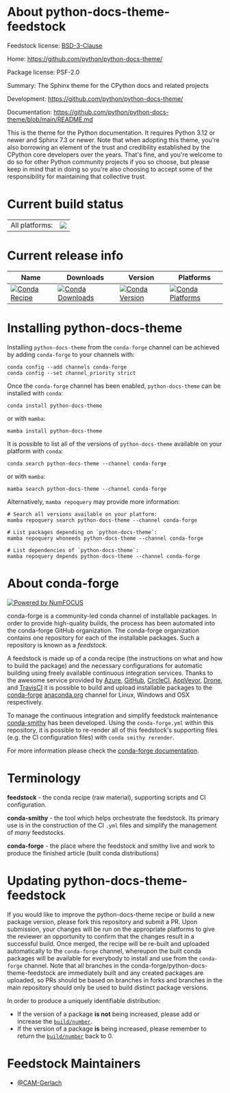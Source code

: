 About python-docs-theme-feedstock
=================================

Feedstock license: [BSD-3-Clause](https://github.com/conda-forge/python-docs-theme-feedstock/blob/main/LICENSE.txt)

Home: https://github.com/python/python-docs-theme/

Package license: PSF-2.0

Summary: The Sphinx theme for the CPython docs and related projects

Development: https://github.com/python/python-docs-theme/

Documentation: https://github.com/python/python-docs-theme/blob/main/README.md

This is the theme for the Python documentation.
It requires Python 3.12 or newer and Sphinx 7.3 or newer.
Note that when adopting this theme, you're also borrowing an element of the
trust and credibility established by the CPython core developers over the years.
That's fine, and you're welcome to do so for other Python community
projects if you so choose, but please keep in mind that in doing so you're also
choosing to accept some of the responsibility for maintaining that collective trust.


Current build status
====================


<table><tr><td>All platforms:</td>
    <td>
      <a href="https://dev.azure.com/conda-forge/feedstock-builds/_build/latest?definitionId=25928&branchName=main">
        <img src="https://dev.azure.com/conda-forge/feedstock-builds/_apis/build/status/python-docs-theme-feedstock?branchName=main">
      </a>
    </td>
  </tr>
</table>

Current release info
====================

| Name | Downloads | Version | Platforms |
| --- | --- | --- | --- |
| [![Conda Recipe](https://img.shields.io/badge/recipe-python--docs--theme-green.svg)](https://anaconda.org/conda-forge/python-docs-theme) | [![Conda Downloads](https://img.shields.io/conda/dn/conda-forge/python-docs-theme.svg)](https://anaconda.org/conda-forge/python-docs-theme) | [![Conda Version](https://img.shields.io/conda/vn/conda-forge/python-docs-theme.svg)](https://anaconda.org/conda-forge/python-docs-theme) | [![Conda Platforms](https://img.shields.io/conda/pn/conda-forge/python-docs-theme.svg)](https://anaconda.org/conda-forge/python-docs-theme) |

Installing python-docs-theme
============================

Installing `python-docs-theme` from the `conda-forge` channel can be achieved by adding `conda-forge` to your channels with:

```
conda config --add channels conda-forge
conda config --set channel_priority strict
```

Once the `conda-forge` channel has been enabled, `python-docs-theme` can be installed with `conda`:

```
conda install python-docs-theme
```

or with `mamba`:

```
mamba install python-docs-theme
```

It is possible to list all of the versions of `python-docs-theme` available on your platform with `conda`:

```
conda search python-docs-theme --channel conda-forge
```

or with `mamba`:

```
mamba search python-docs-theme --channel conda-forge
```

Alternatively, `mamba repoquery` may provide more information:

```
# Search all versions available on your platform:
mamba repoquery search python-docs-theme --channel conda-forge

# List packages depending on `python-docs-theme`:
mamba repoquery whoneeds python-docs-theme --channel conda-forge

# List dependencies of `python-docs-theme`:
mamba repoquery depends python-docs-theme --channel conda-forge
```


About conda-forge
=================

[![Powered by
NumFOCUS](https://img.shields.io/badge/powered%20by-NumFOCUS-orange.svg?style=flat&colorA=E1523D&colorB=007D8A)](https://numfocus.org)

conda-forge is a community-led conda channel of installable packages.
In order to provide high-quality builds, the process has been automated into the
conda-forge GitHub organization. The conda-forge organization contains one repository
for each of the installable packages. Such a repository is known as a *feedstock*.

A feedstock is made up of a conda recipe (the instructions on what and how to build
the package) and the necessary configurations for automatic building using freely
available continuous integration services. Thanks to the awesome service provided by
[Azure](https://azure.microsoft.com/en-us/services/devops/), [GitHub](https://github.com/),
[CircleCI](https://circleci.com/), [AppVeyor](https://www.appveyor.com/),
[Drone](https://cloud.drone.io/welcome), and [TravisCI](https://travis-ci.com/)
it is possible to build and upload installable packages to the
[conda-forge](https://anaconda.org/conda-forge) [anaconda.org](https://anaconda.org/)
channel for Linux, Windows and OSX respectively.

To manage the continuous integration and simplify feedstock maintenance
[conda-smithy](https://github.com/conda-forge/conda-smithy) has been developed.
Using the ``conda-forge.yml`` within this repository, it is possible to re-render all of
this feedstock's supporting files (e.g. the CI configuration files) with ``conda smithy rerender``.

For more information please check the [conda-forge documentation](https://conda-forge.org/docs/).

Terminology
===========

**feedstock** - the conda recipe (raw material), supporting scripts and CI configuration.

**conda-smithy** - the tool which helps orchestrate the feedstock.
                   Its primary use is in the construction of the CI ``.yml`` files
                   and simplify the management of *many* feedstocks.

**conda-forge** - the place where the feedstock and smithy live and work to
                  produce the finished article (built conda distributions)


Updating python-docs-theme-feedstock
====================================

If you would like to improve the python-docs-theme recipe or build a new
package version, please fork this repository and submit a PR. Upon submission,
your changes will be run on the appropriate platforms to give the reviewer an
opportunity to confirm that the changes result in a successful build. Once
merged, the recipe will be re-built and uploaded automatically to the
`conda-forge` channel, whereupon the built conda packages will be available for
everybody to install and use from the `conda-forge` channel.
Note that all branches in the conda-forge/python-docs-theme-feedstock are
immediately built and any created packages are uploaded, so PRs should be based
on branches in forks and branches in the main repository should only be used to
build distinct package versions.

In order to produce a uniquely identifiable distribution:
 * If the version of a package **is not** being increased, please add or increase
   the [``build/number``](https://docs.conda.io/projects/conda-build/en/latest/resources/define-metadata.html#build-number-and-string).
 * If the version of a package **is** being increased, please remember to return
   the [``build/number``](https://docs.conda.io/projects/conda-build/en/latest/resources/define-metadata.html#build-number-and-string)
   back to 0.

Feedstock Maintainers
=====================

* [@CAM-Gerlach](https://github.com/CAM-Gerlach/)

